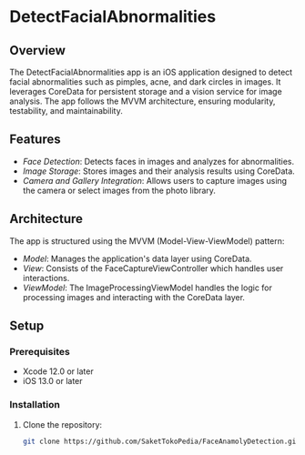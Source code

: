 # DetectFacialAbnormalities

## Overview

The DetectFacialAbnormalities app is an iOS application designed to detect facial abnormalities such as pimples, acne, and dark circles in images. It leverages CoreData for persistent storage and a vision service for image analysis. The app follows the MVVM architecture, ensuring modularity, testability, and maintainability.

## Features

- *Face Detection*: Detects faces in images and analyzes for abnormalities.
- *Image Storage*: Stores images and their analysis results using CoreData.
- *Camera and Gallery Integration*: Allows users to capture images using the camera or select images from the photo library.

## Architecture

The app is structured using the MVVM (Model-View-ViewModel) pattern:

- *Model*: Manages the application's data layer using CoreData.
- *View*: Consists of the FaceCaptureViewController which handles user interactions.
- *ViewModel*: The ImageProcessingViewModel handles the logic for processing images and interacting with the CoreData layer.

## Setup

### Prerequisites

- Xcode 12.0 or later
- iOS 13.0 or later

### Installation

1. Clone the repository:

   ```bash
   git clone https://github.com/SaketTokoPedia/FaceAnamolyDetection.git
